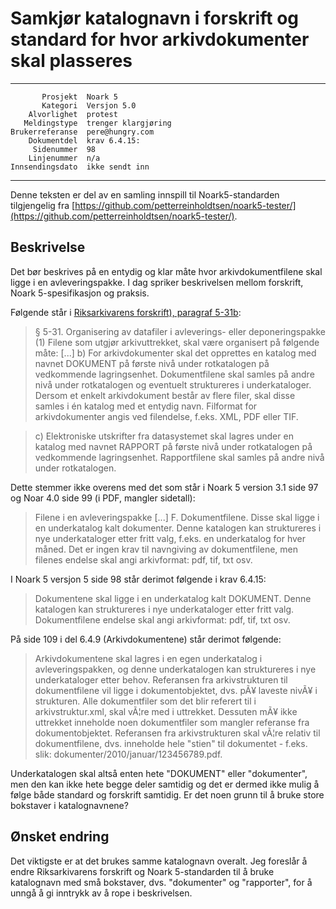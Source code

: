 Samkjør katalognavn i forskrift og standard for hvor arkivdokumenter skal plasseres
===================================================================================

 ------------------  ---------------------------------
           Prosjekt  Noark 5
           Kategori  Versjon 5.0
        Alvorlighet  protest
       Meldingstype  trenger klargjøring 
    Brukerreferanse  pere@hungry.com
        Dokumentdel  krav 6.4.15:
         Sidenummer  98
        Linjenummer  n/a
    Innsendingsdato  ikke sendt inn
 ------------------  ---------------------------------

Denne teksten er del av en samling innspill til Noark5-standarden
tilgjengelig fra
[https://github.com/petterreinholdtsen/noark5-tester/](https://github.com/petterreinholdtsen/noark5-tester/).

Beskrivelse
-----------

Det bør beskrives på en entydig og klar måte hvor arkivdokumentfilene
skal ligge i en avleveringspakke.  I dag spriker beskrivelsen mellom
forskrift, Noark 5-spesifikasjon og praksis.

Følgende står i [Riksarkivarens forskrift), paragraf
5-31b](https://lovdata.no/dokument/SF/forskrift/2017-12-19-2286/KAPITTEL_5):

> § 5-31. Organisering av datafiler i avleverings- eller deponeringspakke
> (1) Filene som utgjør arkivuttrekket, skal være organisert på følgende måte:
[...]
> b) For arkivdokumenter skal det opprettes en katalog med navnet
>    DOKUMENT på første nivå under rotkatalogen på vedkommende
>    lagringsenhet. Dokumentfilene skal samles på andre nivå under
>    rotkatalogen og eventuelt struktureres i underkataloger. Dersom
>    et enkelt arkivdokument består av flere filer, skal disse samles
>    i én katalog med et entydig navn. Filformat for arkivdokumenter
>    angis ved filendelse, f.eks. XML, PDF eller TIF.

> c) Elektroniske utskrifter fra datasystemet skal lagres under en
>    katalog med navnet RAPPORT på første nivå under rotkatalogen på
>    vedkommende lagringsenhet. Rapportfilene skal samles på andre
>    nivå under rotkatalogen.

Dette stemmer ikke overens med det som står i Noark 5 version 3.1 side
97 og Noar 4.0 side 99 (i PDF, mangler sidetall):

> Filene i en avleveringspakke
[...]
> F. Dokumentfilene. Disse skal ligge i en underkatalog kalt
>    dokumenter.  Denne katalogen kan struktureres i nye
>    underkataloger etter fritt valg, f.eks. en underkatalog for hver
>    måned. Det er ingen krav til navngiving av dokumentfilene, men
>    filenes endelse skal angi arkivformat: pdf, tif, txt osv.

I Noark 5 versjon 5 side 98 står derimot følgende i krav 6.4.15:

> Dokumentene skal ligge i en underkatalog kalt DOKUMENT. Denne
> katalogen kan struktureres i nye underkataloger etter fritt
> valg. Dokumentfilene endelse skal angi arkivformat: pdf, tif, txt
> osv.

På side 109 i del 6.4.9 (Arkivdokumentene) står derimot følgende:

> Arkivdokumentene skal lagres i en egen underkatalog i
> avleveringspakken, og denne underkatalogen kan struktureres i nye
> underkataloger etter behov. Referansen fra arkivstrukturen til
> dokumentfilene vil ligge i dokumentobjektet, dvs. pÃ¥ laveste nivÃ¥
> i strukturen. Alle dokumentfiler som det blir referert til i
> arkivstruktur.xml, skal vÃ¦re med i uttrekket. Dessuten mÃ¥ ikke
> uttrekket inneholde noen dokumentfiler som mangler referanse fra
> dokumentobjektet. Referansen fra arkivstrukturen skal vÃ¦re relativ
> til dokumentfilene, dvs.  inneholde hele "stien" til dokumentet -
> f.eks. slik: dokumenter/2010/januar/123456789.pdf.

Underkatalogen skal altså enten hete "DOKUMENT" eller "dokumenter",
men den kan ikke hete begge deler samtidig og det er dermed ikke mulig
å følge både standard og forskrift samtidig.  Er det noen grunn til å
bruke store bokstaver i katalognavnene?


Ønsket endring
--------------

Det viktigste er at det brukes samme katalognavn overalt.  Jeg
foreslår å endre Riksarkivarens forskrift og Noark 5-standarden til å
bruke katalognavn med små bokstaver, dvs.  "dokumenter" og
"rapporter", for å unngå å gi inntrykk av å rope i beskrivelsen.

